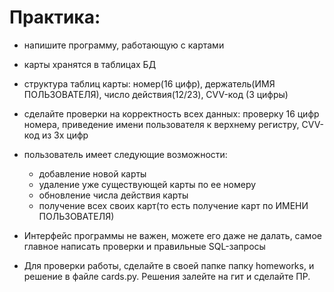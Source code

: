 #  Практика:
- напишите программу, работающую с картами
- карты хранятся в таблицах БД
- структура таблиц карты: номер(16 цифр), держатель(ИМЯ ПОЛЬЗОВАТЕЛЯ), число действия(12/23), CVV-код (3 цифры)
- сделайте проверки на корректность всех данных: проверку 16 цифр номера, приведение имени пользователя к верхнему регистру, CVV-код из 3х цифр
- пользователь имеет следующие возможности:
    - добавление новой карты
    - удаление уже существующей карты по ее номеру
    - обновление числа действия карты
    - получение всех своих карт(то есть получение карт по ИМЕНИ ПОЛЬЗОВАТЕЛЯ)

- Интерфейс программы не важен, можете его даже не далать, самое главное написать проверки и правильные SQL-запросы
- Для проверки работы, сделайте в своей папке папку homeworks, и решение в файле cards.py. Решения залейте на гит и сделайте ПР.

